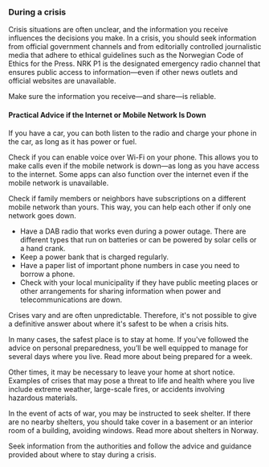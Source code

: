 ### During a crisis

Crisis situations are often unclear, and the information you receive influences the decisions you make. In a crisis, you should seek information from official government channels and from editorially controlled journalistic media that adhere to ethical guidelines such as the Norwegian Code of Ethics for the Press. NRK P1 is the designated emergency radio channel that ensures public access to information—even if other news outlets and official websites are unavailable.

Make sure the information you receive—and share—is reliable.

#### Practical Advice if the Internet or Mobile Network Is Down

If you have a car, you can both listen to the radio and charge your phone in the car, as long as it has power or fuel.

Check if you can enable voice over Wi-Fi on your phone. This allows you to make calls even if the mobile network is down—as long as you have access to the internet. Some apps can also function over the internet even if the mobile network is unavailable.

Check if family members or neighbors have subscriptions on a different mobile network than yours. This way, you can help each other if only one network goes down.

- Have a DAB radio that works even during a power outage. There are different types that run on batteries or can be powered by solar cells or a hand crank.
- Keep a power bank that is charged regularly.
- Have a paper list of important phone numbers in case you need to borrow a phone.
- Check with your local municipality if they have public meeting places or other arrangements for sharing information when power and telecommunications are down.

Crises vary and are often unpredictable. Therefore, it's not possible to give a definitive answer about where it's safest to be when a crisis hits.

In many cases, the safest place is to stay at home. If you've followed the advice on personal preparedness, you’ll be well equipped to manage for several days where you live. Read more about being prepared for a week.

Other times, it may be necessary to leave your home at short notice. Examples of crises that may pose a threat to life and health where you live include extreme weather, large-scale fires, or accidents involving hazardous materials.

In the event of acts of war, you may be instructed to seek shelter. If there are no nearby shelters, you should take cover in a basement or an interior room of a building, avoiding windows. Read more about shelters in Norway.

Seek information from the authorities and follow the advice and guidance provided about where to stay during a crisis.